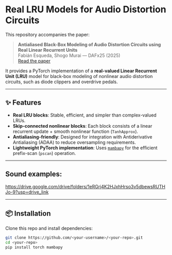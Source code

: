# Real LRU Models for Audio Distortion Circuits

This repository accompanies the paper:

> **Antialiased Black-Box Modeling of Audio Distortion Circuits using Real Linear Recurrent Units**  
> Fabián Esqueda, Shogo Murai — DAFx25 (2025)  
> [Read the paper](https://dafx25.dii.univpm.it/wp-content/uploads/2025/07/DAFx25_paper_61.pdf)

It provides a PyTorch implementation of a **real-valued Linear Recurrent Unit (LRU)** model for black-box modeling of nonlinear audio distortion circuits, such as diode clippers and overdrive pedals.

---

## ✨ Features
- **Real LRU blocks**: Stable, efficient, and simpler than complex-valued LRUs.  
- **Skip-connected nonlinear blocks**: Each block consists of a linear recurrent update + smooth nonlinear function (`TanhApprox`).  
- **Antialiasing-friendly**: Designed for integration with Antiderivative Antialiasing (ADAA) to reduce oversampling requirements.  
- **Lightweight PyTorch implementation**: Uses [`mambapy`](https://github.com/alxndrTL/mamba.py) for the efficient prefix-scan (`pscan`) operation.

---

## Sound examples:

https://drive.google.com/drive/folders/1eRGrj4K2HJxhHrso3v5dbewsRUTHJo-9?usp=drive_link

---

## 📦 Installation

Clone this repo and install dependencies:

```bash
git clone https://github.com/<your-username>/<your-repo>.git
cd <your-repo>
pip install torch mambapy
